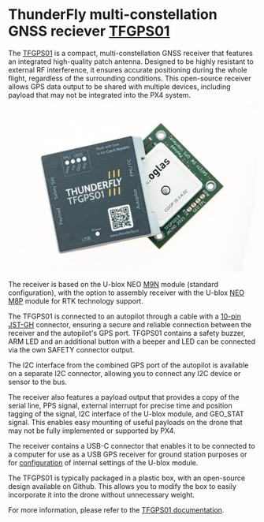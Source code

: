 # ThunderFly multi-constellation GNSS reciever [TFGPS01](https://github.com/ThunderFly-aerospace/TFGPS01/)

The [TFGPS01](https://github.com/ThunderFly-aerospace/TFGPS01/) is a compact, multi-constellation GNSS receiver that features an integrated high-quality patch antenna. Designed to be highly resistant to external RF interference, it ensures accurate positioning during the whole flight, regardless of the surrounding conditions. This open-source receiver allows GPS data output to be shared with multiple devices, including payload that may not be integrated into the PX4 system.

![Hawk A1](../../assets/hardware/gps/gps_thunderfly_tfgps01.jpg)

The receiver is based on the U-blox NEO [M9N](https://www.u-blox.com/en/product/neo-m9n-module) module (standard configuration), with the option to assembly receiver with the U-blox [NEO M8P](https://www.u-blox.com/en/product/neo-m8-series) module for RTK technology support.

The TFGPS01 is connected to an autopilot through a cable with a [10-pin JST-GH](https://github.com/pixhawk/Pixhawk-Standards/blob/master/DS-009%20Pixhawk%20Connector%20Standard.pdf) connector, ensuring a secure and reliable connection between the receiver and the autopilot's GPS port. TFGPS01 contains a safety buzzer, ARM LED and an additional button with a beeper and LED can be connected via the own SAFETY connector output.

The I2C interface from the combined GPS port of the autopilot is available on a separate I2C connector, allowing you to connect any I2C device or sensor to the bus.

The receiver also features a payload output that provides a copy of the serial line, PPS signal, external interrupt for precise time and position tagging of the signal, I2C interface of the U-blox module, and GEO_STAT signal. This enables easy mounting of useful payloads on the drone that may not be fully implemented or supported by PX4.

The receiver contains a USB-C connector that enables it to be connected to a computer for use as a USB GPS receiver for ground station purposes or for [configuration](https://www.u-blox.com/en/product/u-center) of internal settings of the U-blox module.

The TFGPS01 is typically packaged in a plastic box, with an open-source design available on Github. This allows you to modify the box to easily incorporate it into the drone without unnecessary weight.

For more information, please refer to the [TFGPS01 documentation](https://github.com/ThunderFly-aerospace/TFGPS01/).
